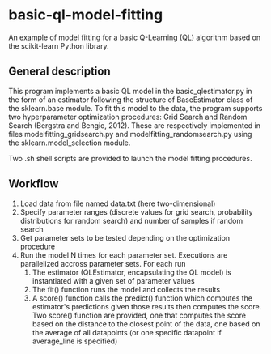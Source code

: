 # basic-ql-model-fitting
An example of model fitting for a basic Q-Learning (QL) algorithm based on the scikit-learn Python library.

## General description
This program implements a basic QL model in the basic\_qlestimator.py in the form of an estimator following the structure of BaseEstimator class of the sklearn.base module. To fit this model to the data, the program supports two hyperparameter optimization procedures: Grid Search and Random Search (Bergstra and Bengio, 2012). These are respectively implemented in files modelfitting\_gridsearch.py and modelfitting\_randomsearch.py using the sklearn.model_selection module. 

Two .sh shell scripts are provided to launch the model fitting procedures.

## Workflow
1. Load data from file named data.txt (here two-dimensional)
2. Specify parameter ranges (discrete values for grid search, probability distributions for random search) and number of samples if random search
3. Get parameter sets to be tested depending on the optimization procedure
4. Run the model N times for each parameter set. Executions are parallelized accross parameter sets. For each run
	1. The estimator (QLEstimator, encapsulating the QL model) is instantiated with a given set of parameter values
	2. The fit() function runs the model and collects the results 
	3. A score() function calls the predict() function which computes the estimator's predictions given those results then computes the score. Two score() function are provided, one that computes the score based on the distance to the closest point of the data, one based on the average of all datapoints (or one specific datapoint if average_line is specified)


